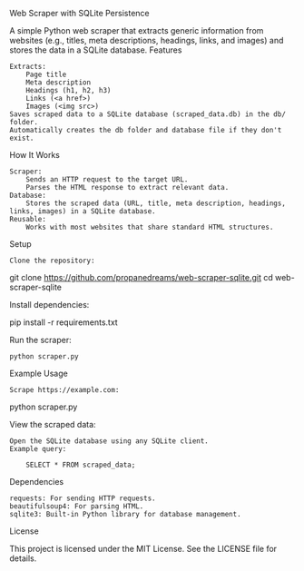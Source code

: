 Web Scraper with SQLite Persistence

A simple Python web scraper that extracts generic information from websites (e.g., titles, meta descriptions, headings, links, and images) and stores the data in a SQLite database.
Features

    Extracts:
        Page title
        Meta description
        Headings (h1, h2, h3)
        Links (<a href>)
        Images (<img src>)
    Saves scraped data to a SQLite database (scraped_data.db) in the db/ folder.
    Automatically creates the db folder and database file if they don't exist.

How It Works

    Scraper:
        Sends an HTTP request to the target URL.
        Parses the HTML response to extract relevant data.
    Database:
        Stores the scraped data (URL, title, meta description, headings, links, images) in a SQLite database.
    Reusable:
        Works with most websites that share standard HTML structures.

Setup

    Clone the repository:

git clone https://github.com/propanedreams/web-scraper-sqlite.git
cd web-scraper-sqlite

Install dependencies:

pip install -r requirements.txt

Run the scraper:

    python scraper.py


Example Usage

    Scrape https://example.com:

python scraper.py

View the scraped data:

    Open the SQLite database using any SQLite client.
    Example query:

        SELECT * FROM scraped_data;

Dependencies

    requests: For sending HTTP requests.
    beautifulsoup4: For parsing HTML.
    sqlite3: Built-in Python library for database management.

License

This project is licensed under the MIT License. See the LICENSE file for details.
